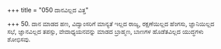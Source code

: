 +++
title = "050 ದಾನವಿಲ್ಲದ ವಿತ್ತ"

+++
50. ದಾನ ಮಾಡದ ಹಣ, ವಿದ್ವಾಂಸರಿಗೆ ಮಾನ್ಯತೆ ಇಲ್ಲದ ರಾಜ್ಯ, ರಕ್ಷಣೆಯಿಲ್ಲದ ಹೆಂಗಸು, ಜ್ಞಾನಿಯಿಲ್ಲದ ಸಭೆ, ಜ್ಞಾನವಿಲ್ಲದ ತಪಸ್ಸು, ವೇದಾಧ್ಯಯನವನ್ನು ಮಾಡದ ಬ್ರಾಹ್ಮಣ, ಬಾಣಗಳ ಹೊಡೆತವಿಲ್ಲದ ಯುದ್ಧಗಳು ಶೋಭಿಸವು.